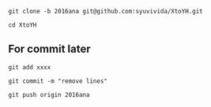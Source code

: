 ```
git clone -b 2016ana git@github.com:syuvivida/XtoYH.git

cd XtoYH
```

## For commit later
```
git add xxxx

git commit -m "remove lines"

git push origin 2016ana
```